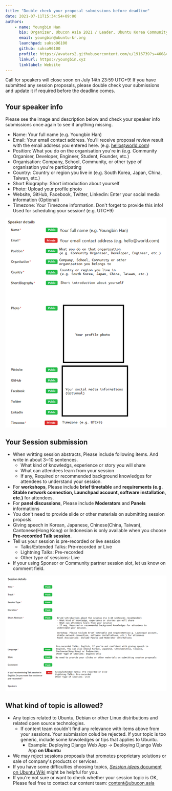 ```yaml
---
title: "Double check your proposal submissions before deadline"
date: 2021-07-11T15:34:54+09:00
authors:
    - name: Youngbin Han
      bio: Organizer, Ubucon Asia 2021 / Leader, Ubuntu Korea Community 
      email: youngbin@ubuntu-kr.org
      launchpad: sukso96100
      github: sukso96100
      profile: https://avatars2.githubusercontent.com/u/1916739?s=460&v=4
      linkurl: https://youngbin.xyz
      linklabel: Website
---
```


Call for speakers will close soon on July 14th 23:59 UTC+9! If you have submitted any session proposals, please double check your submissions and update it if required before the deadline comes.

## Your speaker info
Please see the image and description below and check your speaker info submissions once again to see if anything missing.

- Name: Your full name (e.g. Youngbin Han)
- Email: Your email contact address. You'll receive proposal review result with the email address you entered here. (e.g. hello@world.com)
- Position: What you do on the organisation you're in (e.g. Community Organiser, Developer, Engineer, Student, Founder, etc.)
- Organisation: Company, School, Community, or other type of organisation you're participating
- Country: Country or region you live in (e.g. South Korea, Japan, China, Taiwan, etc.)
- Short Biography: Short introduction about yourself
- Photo: Upload your profile photo
- Website, GitHub, Facebook, Twitter, Linkedin: Enter your social media information (Optional)
- Timezone: Your Timezone information. Don't forget to provide this info! Used for scheduling your session! (e.g. UTC+9)

![](speaker_info.png)

## Your Session submission
- When writting session abstracts, Please include following items. And write in about 3~10 sentences.
  - What kind of knowledgs, experience or story you will share
  - What can attendees learn from your session
  - If any, Required or recommended background knowledges for attendees to understand your session. 
- For **workshops**, Please include **brief timetable** and **requirements (e.g. Stable network connection, Launchpad account, software installation, etc.)** for attendees.
- For **panel discussions**, Please include **Moderators** and **Panels** informations
- You don't need to provide slide or other materials on submitting session proposls.
- Giving speech in Korean, Japanese, Chinese(China, Taiwan), Cantonese(Hong Kong) or Indonesian is only available when you choose **Pre-recorded Talk session**.
- Tell us your session is pre-recorded or live session
  - Talks/Extended Talks: Pre-recorded or Live
  - Lightning Talks: Pre-recorded
  - Other type of sessions: Live
- If your using Sponsor or Community partner session slot, let us know on comment field.

![](session_info.png)

## What kind of topic is allowed?
- Any topics related to Ubuntu, Debian or other Linux distributions and related open source technologies.
  - If content team couldn't find any relevance with items above from your sessions. Your submission colud be rejected. If your topic is too generic, include some knwoledges or tips that applies to Ubuntu.
    - Example: Deploying Django Web App -> Deploying Django Web App **on Ubuntu**
- We may reject sessions proposals that promotes proprietary solutions or sale of company's products or services.
- If you have some difficulties choosing topics, [*Session ideas*  document on Ubuntu Wiki](https://wiki.ubuntu.com/UbuconAsia/2021/SessionIdeas) might be helpful for you.
- If you're not sure or want to check whether your session topic is OK, Please feel free to contact our content team: content@ubucon.asia
